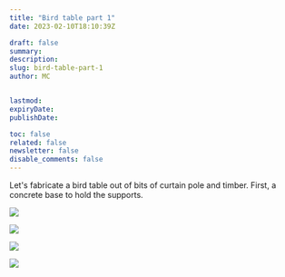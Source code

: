 ```yaml
---
title: "Bird table part 1"
date: 2023-02-10T18:10:39Z

draft: false
summary:
description:
slug: bird-table-part-1
author: MC


lastmod:
expiryDate:
publishDate:

toc: false
related: false
newsletter: false
disable_comments: false
---
```


Let's fabricate a bird table out of bits of curtain pole and timber. First, a concrete base to hold the supports.

![](/images/9703.jpeg)

![](/images/9704.jpeg)

![](/images/9708.jpeg)

![](/images/9709.jpeg)